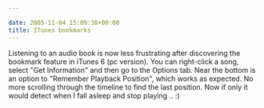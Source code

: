 ```yaml
---

date: 2005-11-04 15:09:38+00:00
title: ITunes bookmarks
---
```


Listening to an audio book is now less frustrating after discovering the bookmark feature in iTunes 6 (pc version).  You can right-click a song, select "Get Information" and then go to the Options tab.  Near the bottom is an option to "Remember Playback Position", which works as expected.  No more scrolling through the timeline to find the last position.  Now if only it would detect when I fall asleep and stop playing .. :)
